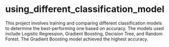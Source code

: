 # using_different_classification_model
This project involves training and comparing different classification models to determine the best-performing one based on accuracy. The models used include Logistic Regression, Gradient Boosting, Decision Tree, and Random Forest. The Gradient Boosting model achieved the highest accuracy.
